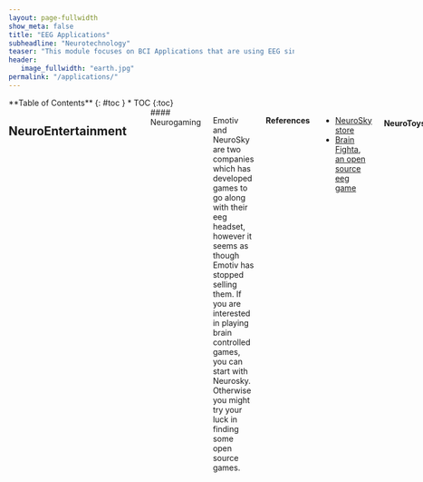 ```yaml
---
layout: page-fullwidth
show_meta: false
title: "EEG Applications"
subheadline: "Neurotechnology"
teaser: "This module focuses on BCI Applications that are using EEG since it is the cheapest and most mature technology available. You'll soon see that a wide variety of applications can be built with them."
header:
   image_fullwidth: "earth.jpg"
permalink: "/applications/"
---
```

<div class="row">
<div class="medium-4 medium-push-8 columns" markdown="1">
<div class="panel radius" markdown="1">
**Table of Contents**
{: #toc }
*  TOC
{:toc}
</div>
</div><!-- /.medium-4.columns -->


<div class="medium-8 medium-pull-4 columns" markdown="1">

## NeuroEntertainment
<hr>
#### Neurogaming

Emotiv and NeuroSky are two companies which has developed games to go along with their eeg headset, however it seems as though Emotiv has stopped selling them. If you are interested in playing brain controlled games, you can start with Neurosky. Otherwise you might try your luck in finding some open source games.

**References**

* [NeuroSky store](http://store.neurosky.com/collections/apps/games)
* [Brain Fighta, an open source eeg game](https://github.com/NeuroTechX/BrainFighta)

#### NeuroToys

There have been multiple manufacturers of BCI toys going back to the mid 2000's. Here are some of the more popular ones.

**References**

* [Puzzlebox has various devices BCI devices](https://puzzlebox.io/)
* [There are also Star Wars-themed toys!](http://starwarsscience.com/product/the-force-trainer-ii-hologram-experience/)

#### Art

Multiple people have use EEG's for art and music generation. Below are a few example of some these projects.

**References**

* [Axon Art Collective. A Series of projects doing brain controlled art and music](http://axonartcollective.com/)
* [Manipulating water with eeg](https://creators.vice.com/en_us/article/vvygzm/eunoia-seeking-enlightenment-by-tracking-brainwaves)
* [EEG Visulization tool](http://naotohieda.com/muse/)

#### Virtual Reality

Due to the design of VR headsets, there are been an interest in integrating eeg into them. This can help to enhance the experience for the user, as well as provide a hands free approach to interact with the virtual world.  

![VR headset](../images/vr-gadget.jpg)

There are a few companies who have been interested in bring EEG data with VR headsets as seen below.

**References**
* [Neurosky's article on the subject](http://neurosky.com/2016/04/a-new-virtual-reality-the-rise-of-vr-headsets-eeg/)
* [Article on Mind Mazet](http://www.theverge.com/2015/3/3/8136405/mind-maze-mind-leap-thought-reading-virtual-reality-headset)
* [DG Lab's VR Zen Headset](https://www.cnet.com/news/this-vr-headset-is-designed-to-let-you-find-your-zen/)
* [Neurable](http://neurable.com/)



## Security
<hr>
#### Brain based authentication

EEG Biometrics is a growing field which looks at how we can use your eeg activity to be able to identify someone. Similar to one's fingerprint, your brain activity can be used as a form of authentication. The most common forms of Brain Authentication are using resting state brain activity or a visual evoked potential task. For more information on Brain Based Authentication, check out this DEF CON talk.

**References**

* [Brain Based Authentication](https://www.youtube.com/watch?v=frAhjtnvkqs)



## Biofeedback Therapy
<hr>

#### Anxiety


Neurofeedback can be an effective method of handling anxiety. Similar to the methods used in mindfulness practices, alpha and theta training is done in order to put the person in a more relaxed state of mind.

**References**

* [Neurofeedback for mood and anxiety disorder](https://www.ncbi.nlm.nih.gov/pubmedhealth/PMH0070200/)
* [Treatment of Anxiety disorder with neurofeedback](http://www.sciencedirect.com/science/article/pii/S1877042811018465)



#### Sleep Improvement

Sleep research has been using EEG's for a long time. Recently, startups have been leveraging consumer grade eeg designs to measure the quality of your sleep.

**References**
* [https://iwinks.org/](https://iwinks.org/)
* [ttps://neuroon.com/sleep-tracking/](https://neuroon.com/sleep-tracking/)
* [http://sleepshepherd.com/](http://sleepshepherd.com/)


#### ADHD

Although a controversial [use case](http://journals.sagepub.com/doi/abs/10.1177/155005940904000311), there are many neurofeedback clinics and few companies who have created solutions to help manage ADHD.  

**References**
* [http://www.akiliinteractive.com/](http://www.akiliinteractive.com/)
* [Attentiv](http://attentiv.com/)


#### PTSD

PTSD neurofeedback has been studied for over [25 years](http://charleston.braincoretherapy.com/wp-content/uploads/2014/01/PENISTON-PTSD.pdf). A lot of the studies focus on getting the participants to generate alpha wave activity which is associated with being in a relaxed state. Most articles which were reviewed suggest that neurofeedback should be use in combination with other treatments.

**References**
* [Alpha-Theta Brainwave Neuro-feedback for Vietnam Veterans](http://onlinelibrary.wiley.com/doi/10.1111/acps.12229/full)
* [Neurofeedback as an adjunct therapy for treatment of PTSD](http://journals.sagepub.com/doi/abs/10.1177/1039856217715988)
*
<!--Needs to be reviewed -->

## Cognitive Training
<hr>

#### Performance Optimization

This series of articles discuss how you can you use Neurofeedback as a mechanism to optimizing performance. This is a good series of articles to start with if you want a high level overview.

**References**
* [EEG Neurofeedback for optimizing performance 1](http://www.sciencedirect.com/science/article/pii/S0149763413002248#bib0700)
* [EEG Neurofeedback for optimizing performance 2](http://www.sciencedirect.com/science/article/pii/S0149763413002716)
* [EEG Neurofeedback for optimizing performance 3](http://www.sciencedirect.com/science/article/pii* /S0149763414000700)

#### Brain Ageing

One of the more common services which neurofeedback clinics provide is to combat brain ageing. Researchers have found that you can identify certain biomarkers in QEEG to predict future cognitive decline as well as the onset of Alzheimer's.  

**References**

* [Video games for cognitive enhancement - Adam Gazzaley Lab](http://gazzaleylab.ucsf.edu/wp-content/uploads/2014/09/Anguera_Nature_2013-Video-game-training-enhances-cognitive-control-in-older-adults.pdf)
* [QEEG neurofeedback for Dementia](http://journals.sagepub.com/doi/abs/10.1177/1550059415590750)
* [Beta and gamma neurofeedback on memory and intelligence in the elderly](http://www.sciencedirect.com/science/article/pii/S030105111300152X)
* [Attential Training via neurofeedback in ageing bring](https://www.ncbi.nlm.nih.gov/pmc/articles/PMC5346575/)
* [QEEG in Aging and evolution of Dimentia](http://onlinelibrary.wiley.com/doi/10.1196/annals.1379.008/full?wol1URL=/doi/10.1196/annals.1379.008/full&identityKey=c38f7acf-fae1-4f16-b3bb-d5a6f7e0fca9)
* [Ref-6](http://www.jpreventionalzheimer.com/1665-a-personalized-12-week-brain-fitness-program-for-improving-cognitive-function-and-increasing-the-volume-of-hippocampus-in-elderly-with-mild-cognitive-impairment.html)



#### Early Development

Most articles looking into the use of EEG as a Neurofeedback tool for early development tend to focus using it for treatment of ADHD. However, there might be other use cases as well.

**References**

* [Cognitive Training enhances brain connectivity (Measured via MEG)](http://www.jneurosci.org/content/35/16/6277)
* [EEG and behavioral changes after neurofeedback treatment in learning disabled children](https://www.ncbi.nlm.nih.gov/pubmed/14521276)
* [ADHD and neurofeedback: a double-blind feasibility study](https://link.springer.com/article/10.1007/s00702-010-0524-2)
* [EEG neurofeedback of SMR and beta frenquency for treatment of ADHD](https://www.ncbi.nlm.nih.gov/pubmed/6487671)
* [Study on the effects eeg neurofeedback on children with ADD and learning disabilities](https://link.springer.com/article/10.1007%2FBF02214148?LI=true)
* [Use of QEEEG-Neurofeedback for children with a history of abuse and neglect](http://www.tandfonline.com/doi/abs/10.1300/J184v10n04_02)


#### Mindfulness

At a consumer level, mindfulness is one of the most common use case for EEG neurofeedback. Here are a few research articles as well as products that currently exist on the market.  

**References**

* [Muse Research](http://www.choosemuse.com/research)
* [NeuroSky's mindfulness app](https://store.neurosky.com/products/mindfulness)
* [Neurophysiology review on Neural Oscillations and Mindfulness](http://www.sciencedirect.com/science/article/pii/S0149763415002511)
* [Alterations in brain activity produced by mindfulness meditation](http://journals.lww.com/psychosomaticmedicine/Abstract/2003/07000/AlterationinBrain%20andImmuneFunctionProduced.14.aspx)


#### Accelerated Learning

The use of neurotechnology to  accelerate learning is one of the subjects that remains of high interest, especially to  [DARPA](https://www.darpa.mil/program/targeted-neuroplasticity-training). Here are some potential use cases of how you can use eeg to speed up your learning.

**References**

* [Use of B-Alert's EEG to create "Accelerated Learning"](http://www.advancedbrainmonitoring.com/neurotechnology/applications/accelerated-learning/)
* [Memory consolidation theta neurofeedback](http://www.sciencedirect.com/science/article/pii/S0301051113002214)
* [Non-invasive Brain biomarkers for cognitive-motor performance assement](https://link.springer.com/content/pdf/10.1007/978-3-642-21852-1.pdf#page=178)

### Enhanced creativity

One potential use case of neurofeedback training could be used to improve creativity. There has been a growing interest in exploring theta/alpha training. Based on the eeg paradigm which are being study, there is probably a lot of similarity to mindfulness training.

**References**

* [modulating slow waves EEG to enhance musical performance](http://journals.lww.com/neuroreport/Abstract/2003/07010/Ecological_validity_of_neurofeedback___modulation.6.aspx)
* [A theory of alpha/theta neurofeedback to improve creative performance](https://link.springer.com/article/10.1007/s10339-008-0248-5)




## Rehabilitation
<hr>


#### Stroke Recovery

Neurofeedback provides a potential opportunity to help patients recover from Stroke via neurofeedback. One case study, where on a 55 year old male  had increased left-side activity within the 4-7 Hz range, used a neurofeedback therapy which aimed to decrease that frequency as well as increase activity within in the 15-21 Hz range in the sensorimotor and speech areas of the brain. By the end of the treatment the patient had improved speech and the depression and anxiety were gone.

**References**

* [Effects of EEG based neurofeedback training on memory function of post-stroke victims](https://jneuroengrehab.biomedcentral.com/articles/10.1186/s12984-015-0105-6)
* [Neurotherapy for stroke rehabilitation](https://link.springer.com/article/10.1007%2FBF01474514?LI=true)
* [The role of biofeedback in Stroke Rehabilitation: Past and Future Directions](http://www.tandfonline.com/doi/abs/10.1310/tsr1404-59)


#### Addiction

The use of EEG biofeedback has been a subject of interest all the way back to the 1970's. There are some interesting connections in the change of eeg activity and drug dependency and the potential of eeg neurofeedback to help treat substance use disorders.  This may allow for future neurofeedback products to be created.

**References**

* [EEG Biofeedback for Addictive Disorder](https://link.springer.com/article/10.1007/s10804-005-7030-z)
* [EEG Biofeedback as a Treatment for Substance Use Disorders](https://link.springer.com/article/10.1007/s10484-007-9047-5)
* [QEEG analysis of crack cocaine dependence](http://www.tandfonline.com/doi/abs/10.1300/J069v15n04_03)

#### Rett Syndrome

Neurofeedback may provide a potential therapy to help those with Rett syndrome. Although it will not provide a complete relief, it can still help patients to manage its symptoms and have a better quality of life.

**References**

* [Cognitive training modifies eeg bands in those with Rett syndrome](http://www.sciencedirect.com/science/article/pii/S0891422216300099)

## Diagnostics
<hr>

#### Concussion

Research has shown that there are noticeable changes in EEG oscillations after brain injury. This leads to the potential of creating eeg diagnostics. Current solutions like Brainscope, don't actually predict if a concussion is present. However it does provide some preliminary insight to clinicians so that they can determine if a person should get a PET/MRI scan.


**References**

* [Change in neural oscillations bands of mild traumatic brain injury patients](http://ieeexplore.ieee.org/document/7319994/?arnumber=7319994)
* [Head injury assessment tool by Brainscope](http://brainscope.com/products/)
* [EEG changes in mild traumatic brain injury in athletes](http://www.sciencedirect.com/science/article/pii/S0304394004015034)

#### Alzheimer’s

A growing body of evidence suggests that EEG analyses can be used in the early detect of Alzheimer's and may even allow for the diagnosis for different dementia subtypes. Most of the research has been done in academic environments, however there could be the potential to develop low cost medical testing devices.

**References**

* [Development of EEG Biomarkers for Alzheimer's Disease](http://www.advancedbrainmonitoring.com/EEGbiomarkersforAlzheimersDisease)
* [EEG in patients with Alzheimer's](http://www.sciencedirect.com/science/article/pii/S138824570400015X)


#### Epilepsy

 Epilepsy is a disorder that affects over 50 million people worldwide, with 80% of cases coming from developing countries. There are some great opportunities in developing a low cost Epilepsy diagnostic with EEG's and which would help those that may not have the resources to properly test for the disorder.

**Ressources**

* [Epilepsy seizure detection using eeg time-frequency analysis](http://ieeexplore.ieee.org/document/4801967/?arnumber=4801967)
* [Epilepsy care in developing countries](http://onlinelibrary.wiley.com/doi/10.1111/j.1535-7511.2010.01362.x/full)
* [TeleEEG. a company which provides eeg analysis for epilepsy in poor countries](http://www.teleeeg.org/)
* [Automated diagnosis of epileptic EEG using entropies](http://www.sciencedirect.com/science/article/pii/S1746809411000838)






<!--Ref Needed -->


</div> <!-- end of content column -->
</div> <!-- end of row -->
